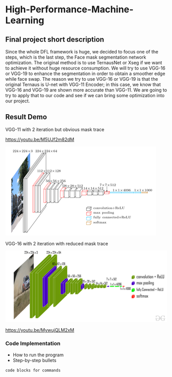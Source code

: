 # High-Performance-Machine-Learning
## Final project short description
Since the whole DFL framework is huge, we decided to focus one of the steps, which is
the last step, the Face mask segmentation network optimization. The original method is to use
TernausNet or Xseg if we want to achieve it without huge resource consumption. We will try to
use VGG-16 or VGG-19 to enhance the segmentation in order to obtain a smoother edge while
face swap. The reason we try to use VGG-16 or VGG-19 is that the original Ternaus is U-net
with VGG-11 Encoder; in this case, we know that VGG-16 and VGG-19 are shown more
accurate than VGG-11. We are going to try to apply that to our code and see if we can bring
some optimization into our project.



## Result Demo

VGG-11 with 2 iteration but obvious mask trace

https://youtu.be/M5UJf2m82dM


![ScreenShot](VGG11.png)


VGG-16 with 2 iteration with reduced mask trace

![ScreenShot](VGG16.jpg)


https://youtu.be/MywujQLM2xM


### Code Implementation

* How to run the program
* Step-by-step bullets
```
code blocks for commands
```
